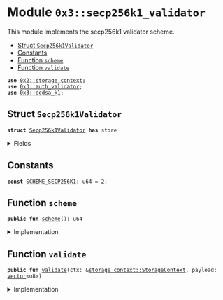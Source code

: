 
<a name="0x3_secp256k1_validator"></a>

# Module `0x3::secp256k1_validator`

This module implements the secp256k1 validator scheme.


-  [Struct `Secp256k1Validator`](#0x3_secp256k1_validator_Secp256k1Validator)
-  [Constants](#@Constants_0)
-  [Function `scheme`](#0x3_secp256k1_validator_scheme)
-  [Function `validate`](#0x3_secp256k1_validator_validate)


<pre><code><b>use</b> <a href="">0x2::storage_context</a>;
<b>use</b> <a href="auth_validator.md#0x3_auth_validator">0x3::auth_validator</a>;
<b>use</b> <a href="ecdsa_k1.md#0x3_ecdsa_k1">0x3::ecdsa_k1</a>;
</code></pre>



<a name="0x3_secp256k1_validator_Secp256k1Validator"></a>

## Struct `Secp256k1Validator`



<pre><code><b>struct</b> <a href="secp256k1_validator.md#0x3_secp256k1_validator_Secp256k1Validator">Secp256k1Validator</a> <b>has</b> store
</code></pre>



<details>
<summary>Fields</summary>


<dl>
<dt>
<code>dummy_field: bool</code>
</dt>
<dd>

</dd>
</dl>


</details>

<a name="@Constants_0"></a>

## Constants


<a name="0x3_secp256k1_validator_SCHEME_SECP256K1"></a>



<pre><code><b>const</b> <a href="secp256k1_validator.md#0x3_secp256k1_validator_SCHEME_SECP256K1">SCHEME_SECP256K1</a>: u64 = 2;
</code></pre>



<a name="0x3_secp256k1_validator_scheme"></a>

## Function `scheme`



<pre><code><b>public</b> <b>fun</b> <a href="secp256k1_validator.md#0x3_secp256k1_validator_scheme">scheme</a>(): u64
</code></pre>



<details>
<summary>Implementation</summary>


<pre><code><b>public</b> <b>fun</b> <a href="secp256k1_validator.md#0x3_secp256k1_validator_scheme">scheme</a>(): u64 {
   <a href="secp256k1_validator.md#0x3_secp256k1_validator_SCHEME_SECP256K1">SCHEME_SECP256K1</a>
}
</code></pre>



</details>

<a name="0x3_secp256k1_validator_validate"></a>

## Function `validate`



<pre><code><b>public</b> <b>fun</b> <a href="secp256k1_validator.md#0x3_secp256k1_validator_validate">validate</a>(ctx: &<a href="_StorageContext">storage_context::StorageContext</a>, payload: <a href="">vector</a>&lt;u8&gt;)
</code></pre>



<details>
<summary>Implementation</summary>


<pre><code><b>public</b> <b>fun</b> <a href="secp256k1_validator.md#0x3_secp256k1_validator_validate">validate</a>(ctx: &StorageContext, payload: <a href="">vector</a>&lt;u8&gt;){
   //FIXME check the <b>address</b> and <b>public</b> key relationship
   <b>assert</b>!(
   <a href="ecdsa_k1.md#0x3_ecdsa_k1_verify">ecdsa_k1::verify</a>(
         &payload,
         &<a href="_tx_hash">storage_context::tx_hash</a>(ctx),
         0 // KECCAK256:0, SHA256:1, TODO: The <a href="../doc/hash.md#0x1_hash">hash</a> type may need <b>to</b> be passed through the authenticator
   ),
   <a href="auth_validator.md#0x3_auth_validator_error_invalid_authenticator">auth_validator::error_invalid_authenticator</a>());
}
</code></pre>



</details>
